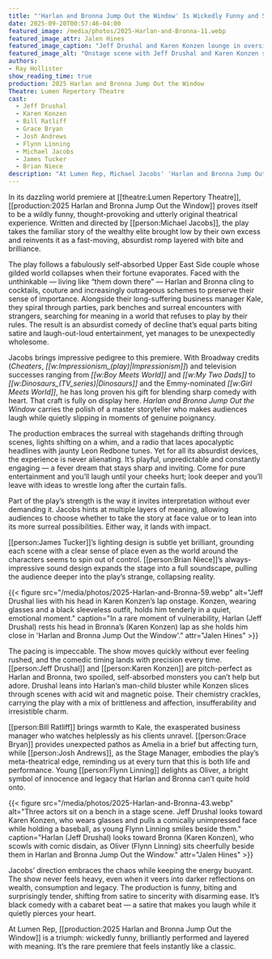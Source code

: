 ```yaml
---
title: "'Harlan and Bronna Jump Out the Window' Is Wickedly Funny and Surprisingly Tender"
date: 2025-09-20T00:57:46-04:00
featured_image: /media/photos/2025-Harlan-and-Bronna-11.webp
featured_image_attr: Jalen Hines
featured_image_caption: "Jeff Drushal and Karen Konzen lounge in oversized leather chairs, a crystal decanter between them, exuding equal parts elegance and ennui in 'Harlan and Bronna Jump Out the Window'."
featured_image_alt: "Onstage scene with Jeff Drushal and Karen Konzen seated in large leather armchairs. A small table with a decanter and glasses sits between them as they strike dramatic, detached poses."
authors: 
- Ray Hollister
show_reading_time: true
production: 2025 Harlan and Bronna Jump Out the Window
Theatre: Lumen Repertory Theatre
cast: 
  - Jeff Drushal
  - Karen Konzen
  - Bill Ratliff
  - Grace Bryan
  - Josh Andrews
  - Flynn Linning
  - Michael Jacobs
  - James Tucker
  - Brian Niece
description: "At Lumen Rep, Michael Jacobs' 'Harlan and Bronna Jump Out the Window' premieres as an absurdist comedy mixing sharp satire with genuine poignancy."
---
```

In its dazzling world premiere at [[theatre:Lumen Repertory Theatre]], [[production:2025 Harlan and Bronna Jump Out the Window]] proves itself to be a wildly funny, thought-provoking and utterly original theatrical experience. Written and directed by [[person:Michael Jacobs]], the play takes the familiar story of the wealthy elite brought low by their own excess and reinvents it as a fast-moving, absurdist romp layered with bite and brilliance.<!--more-->

The play follows a fabulously self-absorbed Upper East Side couple whose gilded world collapses when their fortune evaporates. Faced with the unthinkable — living like “them down there” — Harlan and Bronna cling to cocktails, couture and increasingly outrageous schemes to preserve their sense of importance. Alongside their long-suffering business manager Kale, they spiral through parties, park benches and surreal encounters with strangers, searching for meaning in a world that refuses to play by their rules. The result is an absurdist comedy of decline that’s equal parts biting satire and laugh-out-loud entertainment, yet manages to be unexpectedly wholesome.

Jacobs brings impressive pedigree to this premiere. With Broadway credits (*Cheaters*, *[[w:Impressionism_(play)|Impressionism]]*) and television successes ranging from *[[w:Boy Meets World]]* and *[[w:My Two Dads]]* to *[[w:Dinosaurs_(TV_series)|Dinosaurs]]* and the Emmy-nominated *[[w:Girl Meets World]]*, he has long proven his gift for blending sharp comedy with heart. That craft is fully on display here. *Harlan and Bronna Jump Out the Window* carries the polish of a master storyteller who makes audiences laugh while quietly slipping in moments of genuine poignancy.

The production embraces the surreal with stagehands drifting through scenes, lights shifting on a whim, and a radio that laces apocalyptic headlines with jaunty Leon Redbone tunes. Yet for all its absurdist devices, the experience is never alienating. It’s playful, unpredictable and constantly engaging — a fever dream that stays sharp and inviting. Come for pure entertainment and you’ll laugh until your cheeks hurt; look deeper and you’ll leave with ideas to wrestle long after the curtain falls.

Part of the play’s strength is the way it invites interpretation without ever demanding it. Jacobs hints at multiple layers of meaning, allowing audiences to choose whether to take the story at face value or to lean into its more surreal possibilities. Either way, it lands with impact.

[[person:James Tucker]]’s lighting design is subtle yet brilliant, grounding each scene with a clear sense of place even as the world around the characters seems to spin out of control. [[person:Brian Niece]]’s always-impressive sound design expands the stage into a full soundscape, pulling the audience deeper into the play’s strange, collapsing reality.

{{< figure src="/media/photos/2025-Harlan-and-Bronna-59.webp" alt="Jeff Drushal lies with his head in Karen Konzen’s lap onstage. Konzen, wearing glasses and a black sleeveless outfit, holds him tenderly in a quiet, emotional moment." caption="In a rare moment of vulnerability, Harlan (Jeff Drushal) rests his head in Bronna’s (Karen Konzen) lap as she holds him close in 'Harlan and Bronna Jump Out the Window'." attr="Jalen Hines" >}}

The pacing is impeccable. The show moves quickly without ever feeling rushed, and the comedic timing lands with precision every time. [[person:Jeff Drushal]] and [[person:Karen Konzen]] are pitch-perfect as Harlan and Bronna, two spoiled, self-absorbed monsters you can’t help but adore. Drushal leans into Harlan’s man-child bluster while Konzen slices through scenes with acid wit and magnetic poise. Their chemistry crackles, carrying the play with a mix of brittleness and affection, insufferability and irresistible charm.

[[person:Bill Ratliff]] brings warmth to Kale, the exasperated business manager who watches helplessly as his clients unravel. [[person:Grace Bryan]] provides unexpected pathos as Amelia in a brief but affecting turn, while [[person:Josh Andrews]], as the Stage Manager, embodies the play’s meta-theatrical edge, reminding us at every turn that this is both life and performance. Young [[person:Flynn Linning]] delights as Oliver, a bright symbol of innocence and legacy that Harlan and Bronna can’t quite hold onto.

{{< figure src="/media/photos/2025-Harlan-and-Bronna-43.webp" alt="Three actors sit on a bench in a stage scene. Jeff Drushal looks toward Karen Konzen, who wears glasses and pulls a comically unimpressed face while holding a baseball, as young Flynn Linning smiles beside them." caption="Harlan (Jeff Drushal) looks toward Bronna (Karen Konzen), who scowls with comic disdain, as Oliver (Flynn Linning) sits cheerfully beside them in Harlan and Bronna Jump Out the Window." attr="Jalen Hines" >}}

Jacobs’ direction embraces the chaos while keeping the energy buoyant. The show never feels heavy, even when it veers into darker reflections on wealth, consumption and legacy. The production is funny, biting and surprisingly tender, shifting from satire to sincerity with disarming ease. It’s black comedy with a cabaret beat — a satire that makes you laugh while it quietly pierces your heart.

At Lumen Rep, [[production:2025 Harlan and Bronna Jump Out the Window]] is a triumph: wickedly funny, brilliantly performed and layered with meaning. It’s the rare premiere that feels instantly like a classic.